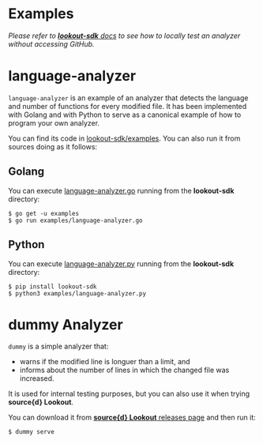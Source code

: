 # Examples

_Please refer to [**lookout-sdk** docs](lookout-sdk.md) to see how to locally test an analyzer without accessing GitHub._

# language-analyzer

`language-analyzer` is an example of an analyzer that detects the language and number of functions for every modified file. It has been implemented with Golang and with Python to serve as a canonical example of how to program your own analyzer.

You can find its code in [lookout-sdk/examples](https://github.com/meyskens/lookout-sdk/blob/master/examples). You can also run it from sources doing as it follows:

## Golang

You can execute [language-analyzer.go](https://github.com/meyskens/lookout-sdk/blob/master/examples/language-analyzer.go) running from the **lookout-sdk** directory:

```shell
$ go get -u examples
$ go run examples/language-analyzer.go
```

## Python

You can execute [language-analyzer.py](https://github.com/meyskens/lookout-sdk/blob/master/examples/language-analyzer.py) running from the **lookout-sdk** directory:

```shell
$ pip install lookout-sdk
$ python3 examples/language-analyzer.py
```

# dummy Analyzer

`dummy` is a simple analyzer that:
- warns if the modified line is longuer than a limit, and
- informs about the number of lines in which the changed file was increased.

It is used for internal testing purposes, but you can also use it when trying **source{d} Lookout**.

You can download it from [**source{d} Lookout** releases page](https://github.com/meyskens/lookout/releases) and then run it:

```shell
$ dummy serve
```
